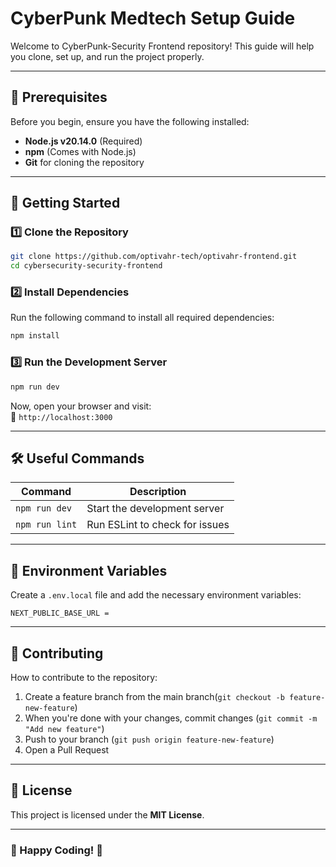 # CyberPunk Medtech Setup Guide

Welcome to CyberPunk-Security Frontend repository! This guide will help you clone, set up, and run the project properly.

---

## 📌 Prerequisites

Before you begin, ensure you have the following installed:

- **Node.js v20.14.0** (Required)
- **npm** (Comes with Node.js)
- **Git** for cloning the repository

---

## 🚀 Getting Started

### 1️⃣ Clone the Repository

```sh
git clone https://github.com/optivahr-tech/optivahr-frontend.git
cd cybersecurity-security-frontend
```


### 2️⃣  Install Dependencies

Run the following command to install all required dependencies:

```sh
npm install
```


### 3️⃣ Run the Development Server

```sh
npm run dev
```

Now, open your browser and visit:  
📍 `http://localhost:3000`

---

## 🛠️ Useful Commands

| Command        | Description                    |
| -------------- | ------------------------------ |
| `npm run dev`  | Start the development server   |
| `npm run lint` | Run ESLint to check for issues |

---

## 📄 Environment Variables

Create a `.env.local` file and add the necessary environment variables:

```
NEXT_PUBLIC_BASE_URL = 
```

---



## 🤝 Contributing

How to contribute to the repository:

1. Create a feature branch from the main branch(`git checkout -b feature-new-feature`)
2. When you're done with your changes, commit changes (`git commit -m "Add new feature"`)
3. Push to your branch (`git push origin feature-new-feature`)
4. Open a Pull Request

---

## 📜 License

This project is licensed under the **MIT License**.

---

### 🎉 Happy Coding! 🚀
